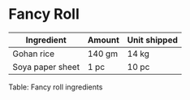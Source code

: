 # Fancy Roll

| Ingredient       | Amount   | Unit shipped |
| ---------------- | -------- | ------------ |
| Gohan rice       | 140 gm   | 14 kg        |
| Soya paper sheet | 1 pc     | 10 pc        |

Table:  Fancy roll ingredients